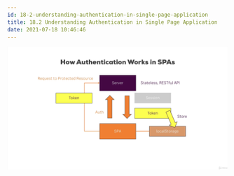 ```yaml
---
id: 18-2-understanding-authentication-in-single-page-application
title: 18.2 Understanding Authentication in Single Page Application
date: 2021-07-18 10:46:46
---
```


![](assets/authentication-in-spa.png)

